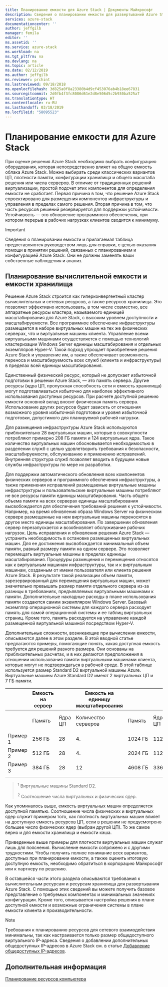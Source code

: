 ```yaml
---
title: Планирование емкости для Azure Stack | Документы Майкрософт
description: Сведения о планировании емкости для развертываний Azure Stack.
services: azure-stack
documentationcenter: ''
author: jeffgilb
manager: femila
editor: ''
ms.assetid: ''
ms.service: azure-stack
ms.workload: na
ms.tgt_pltfrm: na
ms.devlang: na
ms.topic: article
ms.date: 02/12/2019
ms.author: jeffgilb
ms.reviewer: prchint
ms.lastreviewed: 09/18/2018
ms.openlocfilehash: 3d825a0f8a23380b4d9cf453076ab4b18ee67831
ms.sourcegitcommit: 2d0fb4f3fc8086d61e2d8e506d5c2b930ba525a7
ms.translationtype: HT
ms.contentlocale: ru-RU
ms.lasthandoff: 03/18/2019
ms.locfileid: "58095523"
---
```

# <a name="azure-stack-capacity-planning"></a>Планирование емкости для Azure Stack
При оценке решения Azure Stack необходимо выбрать конфигурацию оборудования, которая непосредственно влияет на общую емкость облака Azure Stack. Можно выбирать среди классических вариантов ЦП, плотности памяти, конфигурации хранилища и общего масштаба решения или числа серверов. В отличие от традиционных решений виртуализации, простой подсчет этих компонентов для определения емкости не сработает. Первая причина в том, что решение Azure Stack спроектировано для размещения компонентов инфраструктуры и управления в пределах самого решения. Вторая причина в том, что часть ресурсов решений резервируется для поддержки устойчивости. Устойчивость — это обновление программного обеспечения, при котором перерыв в рабочих нагрузках клиентов сводится к минимуму.

> [!IMPORTANT]
> Сведения о планировании емкости и прилагаемая таблица предоставляются руководством лишь для справки, с целью оказания помощи в принятии решений, связанных с планированием и конфигурацией Azure Stack. Они не должны заменять ваши собственные наблюдения и анализ. 

## <a name="compute-and-storage-capacity-planning"></a>Планирование вычислительной емкости и емкости хранилища
Решение Azure Stack строится как гиперконвергентный кластер вычислительных и сетевых ресурсов, а также ресурсов хранилища. Это позволяет эффективно использовать, в том числе совместно, все аппаратные ресурсы кластера, называемого единицей масштабирования для Azure Stack, с высоким уровнем доступности и масштабируемости. Все программное обеспечение инфраструктуры размещается в наборе виртуальных машин на тех же физических серверах, что и виртуальные машины клиента. Управление всеми виртуальными машинами осуществляется с помощью технологий кластеризации Windows Server единицы масштабирования и отдельных экземпляров Hyper-V. Такой подход упрощает приобретение решения Azure Stack и управление им, а также обеспечивает возможность переноса и масштабируемость всех служб (клиента и инфраструктуры) в пределах всей единицы масштабирования.

Единственный физический ресурс, который не допускает избыточной подготовки в решении Azure Stack, — это память сервера. Другие ресурсы (ядра ЦП, пропускная способность сети и емкость хранилища) могут подготавливаться избыточно для наиболее эффективного использования доступных ресурсов. При расчете доступной решению емкости основной вклад вносит физическая память сервера. Использование других ресурсов будет зависеть от отношения возможного уровня избыточной подготовки и уровня избыточной подготовки, допустимого для планируемой рабочей нагрузки.

Для размещения инфраструктуры Azure Stack используются приблизительно 28 виртуальных машин, которые в совокупности потребляют примерно 208 ГБ памяти и 124 виртуальных ядра.  Такое количество виртуальных машин обосновывается необходимостью в разделении служб с целью удовлетворить требования к безопасности, масштабируемости, обслуживанию и применению исправлений. Внутренняя структура служб позволяет вводить в будущем новые службы инфраструктуры по мере их разработки.

Для поддержки автоматического обновления всех компонентов физических серверов и программного обеспечения инфраструктуры, а также применения исправлений размещаемые виртуальные машины инфраструктуры и пользовательские виртуальные машины потребляют не все ресурсы памяти единицы масштабирования. Часть общего объема памяти на всех серверах единицы масштабирования высвобождается для обеспечения требований решения к устойчивости. Например, на время обновления образа Windows Server на физическом сервере размещенные на нем виртуальные машины переносятся в другое место единицы масштабирования. По завершении обновления сервер перезапускается и возобновляет обслуживание рабочих нагрузок. Цель исправления и обновления решения Azure Stack — устранить необходимость в остановке размещенных виртуальных машин. Для ее достижения высвобождается минимальный объем памяти, равный размеру памяти на одном сервере. Это позволяет перемещать виртуальные машины в пределах единицы масштабирования. Процедуры размещения и перемещения относятся как к виртуальным машинам инфраструктуры, так и к виртуальным машинам, созданным от имени пользователя или клиента решения Azure Stack. В результате такой реализации объем памяти, зарезервированный для перемещения виртуальных машин, может значительно превышать размер памяти отдельного сервера из-за разницы в требованиях, предъявляемых виртуальными машинами к памяти. Дополнительные накладные расходы в плане использования памяти создаются самим экземпляром Windows Server. Базовый экземпляр операционной системы для каждого сервера расходует память для самой операционной системы и ее таблиц виртуальных страниц. Кроме того, память расходуется на управление каждой размещенной виртуальной машиной посредством Hyper-V.

Дополнительные сложности, возникающие при вычислении емкости, описываются далее в этом разделе. В этой вводной статье предлагаются примеры, помогающие понять, какая доступная емкость требуется для решений разного размера. Они основаны на приблизительных расчетах, и в них делаются предположения в отношении использования памяти виртуальными машинами клиента, которые могут не подтверждаться в рабочей среде. В этой таблице используется размер Standard D2 виртуальной машины Azure. Виртуальные машины Azure Standard D2 имеют 2 виртуальных ЦП и 7 ГБ памяти.

|     |Емкость на сервер|| Емкость на единицу масштабирования|  |  |||
|-----|-----|-----|-----|-----|-----|-----|-----|
|     | Память | Ядра ЦП | Количество серверов | Память | Ядра ЦП | Виртуальные машины клиента <sup>1</sup>     | Соотношение ядер <sup>2</sup>    |
|Пример 1|256 ГБ|28|4.|1024 ГБ| 112 | 54 |4:3|
|Пример 2|512 ГБ|28|4.|2024 ГБ|112|144|4:1|
|Пример 3|384 ГБ|28|12|4608 ГБ|336|432|3:1|
|     |     |     |     |     |     |     |     |

> <sup>1</sup> Виртуальные машины Standard D2.
> 
> <sup>2</sup> Соотношение числа виртуальных и физических ядер.

Как упоминалось выше, емкость виртуальных машин определяется доступной памятью. Соотношение числа физических и виртуальных ядер служит примером того, как плотность виртуальных машин влияет на доступную емкость ресурсов ЦП, если в решении не предусмотрено большее число физических ядер (выбран другой ЦП). То же самое верно и для емкости хранилища и емкости кэша.

Приведенные выше примеры для плотности виртуальных машин служат лишь для пояснения. Вычисление емкости сопряжено и с другими трудностями. Чтобы получить полное понимание всех вариантов, доступных при планировании емкости, а также оценить итоговую доступную емкость, необходимо обратиться в корпорацию Майкрософт или к партнеру по решению.

В оставшейся части этого раздела описываются требования к вычислительным ресурсам и ресурсам хранилища для развертывания Azure Stack. С помощью этих сведений вы можете получить базовое представление о требуемых компонентах и минимальных значениях конфигурации. Кроме того, описывается настройка решения в плане доступной емкости и возможные ограничения системы в плане емкости клиента и производительности.

> [!NOTE]
> Требования к планированию ресурсов для сетевого взаимодействия минимальны, так как настраивается только размер общедоступного виртуального IP-адреса. Сведения о добавлении дополнительных общедоступных IP-адресов в Azure Stack см. в статье [Добавление общедоступных IP-адресов](azure-stack-add-ips.md).


## <a name="next-steps"></a>Дополнительная информация
[Планирование ресурсов компьютера](capacity-planning-compute.md)
